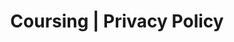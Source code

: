 ---
layout: online-courses-template/info
title: Coursing | Privacy Policy
banner-title: Privacy Policy
layout-content:
    - title: Lorem ipsum dolir sit
    - text: Lorem, ipsum dolor sit amet consectetur adipisicing elit. Non magnam optio nemo quisquam facere aperiam rerum voluptas odit, necessitatibus possimus debitis a explicabo qui eligendi. Dolores impedit minima dicta dolor?
    - important: Lorem, ipsum dolor sit amet consectetur adipisicing elit. Non magnam optio nemo quisquam facere aperiam rerum voluptas odit, necessitatibus possimus debitis a explicabo qui eligendi. Dolores impedit minima dicta dolor?
    - title: Why do we use it?
    - text: It is a long established fact that a reader will be distracted by the readable content of a page when looking at its layout. The point of using Lorem Ipsum is that it has a more-or-less normal distribution of letters, as opposed to using 'Content here, content here', making it look like readable English. Many desktop publishing packages and web page editors now use Lorem Ipsum as their default model text, and a search for 'lorem ipsum' will uncover many web sites still in their infancy. Various versions have evolved over the years, sometimes by accident, sometimes on purpose (injected humour and the like).
    - title: Where does it come from?
    - text: Contrary to popular belief, Lorem Ipsum is not simply random text. It has roots in a piece of classical Latin literature from 45 BC, making it over 2000 years old. Richard McClintock, a Latin professor at Hampden-Sydney College in Virginia, looked up one of the more obscure Latin words, consectetur, from a Lorem Ipsum passage, and going through the cites of the word in classical literature, discovered the undoubtable source. Lorem Ipsum comes from sections 1.10.32 and 1.10.33 of "de Finibus Bonorum et Malorum" (The Extremes of Good and Evil) by Cicero, written in 45 BC. This book is a treatise on the theory of ethics, very popular during the Renaissance. The first line of Lorem Ipsum, "Lorem ipsum dolor sit amet..", comes from a line in section 1.10.32.
    - text: The standard chunk of Lorem Ipsum used since the 1500s is reproduced below for those interested. Sections 1.10.32 and 1.10.33 from "de Finibus Bonorum et Malorum" by Cicero are also reproduced in their exact original form, accompanied by English versions from the 1914 translation by H. Rackham.
---